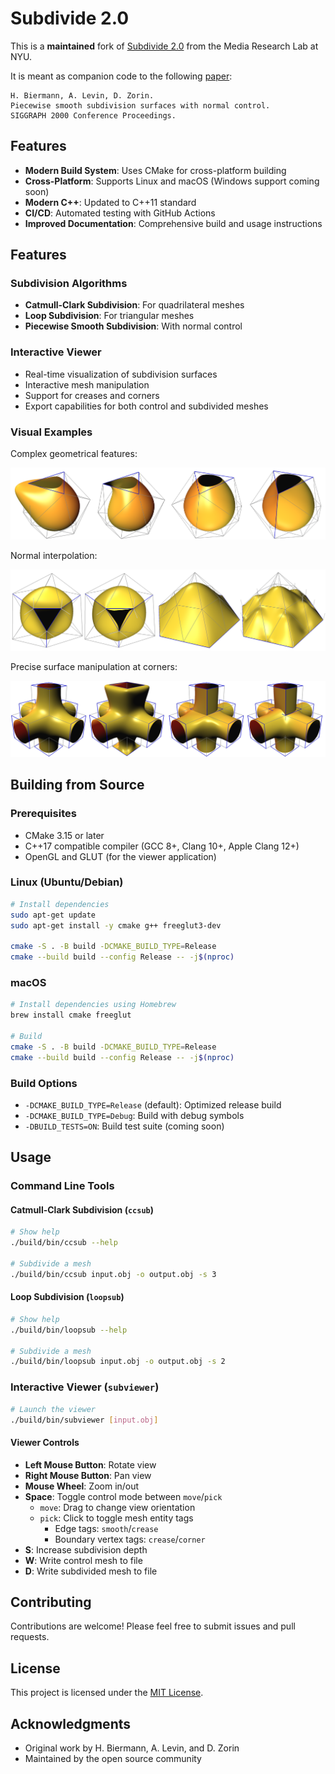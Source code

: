# Subdivide 2.0

This is a **maintained** fork of [Subdivide 2.0](https://cs.nyu.edu/home/people/in_memoriam/biermann/subdivision) from the Media Research Lab at NYU.

It is meant as companion code to the following [paper](doc/piecewise-smooth.pdf):
```
H. Biermann, A. Levin, D. Zorin.
Piecewise smooth subdivision surfaces with normal control.
SIGGRAPH 2000 Conference Proceedings.
```

## Features

- **Modern Build System**: Uses CMake for cross-platform building
- **Cross-Platform**: Supports Linux and macOS (Windows support coming soon)
- **Modern C++**: Updated to C++11 standard
- **CI/CD**: Automated testing with GitHub Actions
- **Improved Documentation**: Comprehensive build and usage instructions

## Features

### Subdivision Algorithms
- **Catmull-Clark Subdivision**: For quadrilateral meshes
- **Loop Subdivision**: For triangular meshes
- **Piecewise Smooth Subdivision**: With normal control

### Interactive Viewer
- Real-time visualization of subdivision surfaces
- Interactive mesh manipulation
- Support for creases and corners
- Export capabilities for both control and subdivided meshes

### Visual Examples

Complex geometrical features:

![examples of complex features](doc/images/5.png)

Normal interpolation:

![normal interpolation](doc/images/6.png)

Precise surface manipulation at corners:

![surface manipulation with corners](doc/images/8.png)

## Building from Source

### Prerequisites
- CMake 3.15 or later
- C++17 compatible compiler (GCC 8+, Clang 10+, Apple Clang 12+)
- OpenGL and GLUT (for the viewer application)

### Linux (Ubuntu/Debian)
```bash
# Install dependencies
sudo apt-get update
sudo apt-get install -y cmake g++ freeglut3-dev

cmake -S . -B build -DCMAKE_BUILD_TYPE=Release
cmake --build build --config Release -- -j$(nproc)
```

### macOS
```bash
# Install dependencies using Homebrew
brew install cmake freeglut

# Build
cmake -S . -B build -DCMAKE_BUILD_TYPE=Release
cmake --build build --config Release -- -j$(nproc)
```

### Build Options
- `-DCMAKE_BUILD_TYPE=Release` (default): Optimized release build
- `-DCMAKE_BUILD_TYPE=Debug`: Build with debug symbols
- `-DBUILD_TESTS=ON`: Build test suite (coming soon)

## Usage

### Command Line Tools

#### Catmull-Clark Subdivision (`ccsub`)
```bash
# Show help
./build/bin/ccsub --help

# Subdivide a mesh
./build/bin/ccsub input.obj -o output.obj -s 3
```

#### Loop Subdivision (`loopsub`)
```bash
# Show help
./build/bin/loopsub --help

# Subdivide a mesh
./build/bin/loopsub input.obj -o output.obj -s 2
```

### Interactive Viewer (`subviewer`)

```bash
# Launch the viewer
./build/bin/subviewer [input.obj]
```

#### Viewer Controls
- **Left Mouse Button**: Rotate view
- **Right Mouse Button**: Pan view
- **Mouse Wheel**: Zoom in/out
- **Space**: Toggle control mode between `move`/`pick`
  - `move`: Drag to change view orientation
  - `pick`: Click to toggle mesh entity tags
    - Edge tags: `smooth`/`crease`
    - Boundary vertex tags: `crease`/`corner`
- **S**: Increase subdivision depth
- **W**: Write control mesh to file
- **D**: Write subdivided mesh to file

## Contributing

Contributions are welcome! Please feel free to submit issues and pull requests.

## License

This project is licensed under the [MIT License](LICENSE).

## Acknowledgments

- Original work by H. Biermann, A. Levin, and D. Zorin
- Maintained by the open source community

